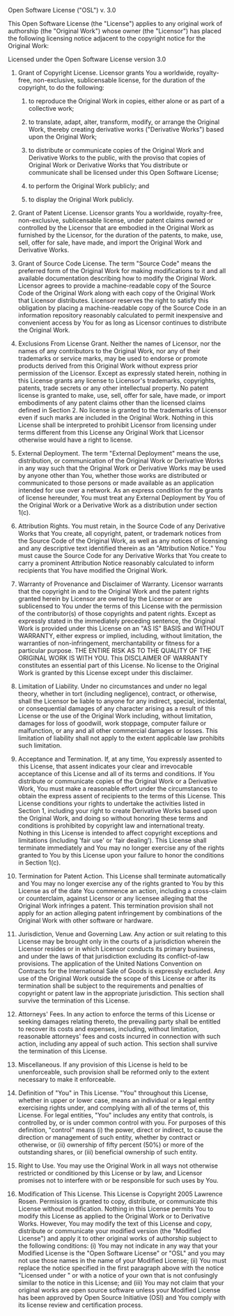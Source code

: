 Open Software License ("OSL") v. 3.0

This Open Software License (the "License") applies to any original work of authorship (the "Original Work") whose owner (the "Licensor") has placed the following licensing notice adjacent to the copyright notice for the Original Work:

Licensed under the Open Software License version 3.0

   1. Grant of Copyright License. Licensor grants You a worldwide, royalty-free, non-exclusive, sublicensable license, for the duration of the copyright, to do the following:

         1. to reproduce the Original Work in copies, either alone or as part of a collective work;

         2. to translate, adapt, alter, transform, modify, or arrange the Original Work, thereby creating derivative works ("Derivative Works") based upon the Original Work;

         3. to distribute or communicate copies of the Original Work and Derivative Works to the public, with the proviso that copies of Original Work or Derivative Works that You distribute or communicate shall be licensed under this Open Software License;

         4. to perform the Original Work publicly; and

         5. to display the Original Work publicly. 

   2. Grant of Patent License. Licensor grants You a worldwide, royalty-free, non-exclusive, sublicensable license, under patent claims owned or controlled by the Licensor that are embodied in the Original Work as furnished by the Licensor, for the duration of the patents, to make, use, sell, offer for sale, have made, and import the Original Work and Derivative Works.

   3. Grant of Source Code License. The term "Source Code" means the preferred form of the Original Work for making modifications to it and all available documentation describing how to modify the Original Work. Licensor agrees to provide a machine-readable copy of the Source Code of the Original Work along with each copy of the Original Work that Licensor distributes. Licensor reserves the right to satisfy this obligation by placing a machine-readable copy of the Source Code in an information repository reasonably calculated to permit inexpensive and convenient access by You for as long as Licensor continues to distribute the Original Work.

   4. Exclusions From License Grant. Neither the names of Licensor, nor the names of any contributors to the Original Work, nor any of their trademarks or service marks, may be used to endorse or promote products derived from this Original Work without express prior permission of the Licensor. Except as expressly stated herein, nothing in this License grants any license to Licensor's trademarks, copyrights, patents, trade secrets or any other intellectual property. No patent license is granted to make, use, sell, offer for sale, have made, or import embodiments of any patent claims other than the licensed claims defined in Section 2. No license is granted to the trademarks of Licensor even if such marks are included in the Original Work. Nothing in this License shall be interpreted to prohibit Licensor from licensing under terms different from this License any Original Work that Licensor otherwise would have a right to license.

   5. External Deployment. The term "External Deployment" means the use, distribution, or communication of the Original Work or Derivative Works in any way such that the Original Work or Derivative Works may be used by anyone other than You, whether those works are distributed or communicated to those persons or made available as an application intended for use over a network. As an express condition for the grants of license hereunder, You must treat any External Deployment by You of the Original Work or a Derivative Work as a distribution under section 1(c).

   6. Attribution Rights. You must retain, in the Source Code of any Derivative Works that You create, all copyright, patent, or trademark notices from the Source Code of the Original Work, as well as any notices of licensing and any descriptive text identified therein as an "Attribution Notice." You must cause the Source Code for any Derivative Works that You create to carry a prominent Attribution Notice reasonably calculated to inform recipients that You have modified the Original Work.

   7. Warranty of Provenance and Disclaimer of Warranty. Licensor warrants that the copyright in and to the Original Work and the patent rights granted herein by Licensor are owned by the Licensor or are sublicensed to You under the terms of this License with the permission of the contributor(s) of those copyrights and patent rights. Except as expressly stated in the immediately preceding sentence, the Original Work is provided under this License on an "AS IS" BASIS and WITHOUT WARRANTY, either express or implied, including, without limitation, the warranties of non-infringement, merchantability or fitness for a particular purpose. THE ENTIRE RISK AS TO THE QUALITY OF THE ORIGINAL WORK IS WITH YOU. This DISCLAIMER OF WARRANTY constitutes an essential part of this License. No license to the Original Work is granted by this License except under this disclaimer.

   8. Limitation of Liability. Under no circumstances and under no legal theory, whether in tort (including negligence), contract, or otherwise, shall the Licensor be liable to anyone for any indirect, special, incidental, or consequential damages of any character arising as a result of this License or the use of the Original Work including, without limitation, damages for loss of goodwill, work stoppage, computer failure or malfunction, or any and all other commercial damages or losses. This limitation of liability shall not apply to the extent applicable law prohibits such limitation.

   9. Acceptance and Termination. If, at any time, You expressly assented to this License, that assent indicates your clear and irrevocable acceptance of this License and all of its terms and conditions. If You distribute or communicate copies of the Original Work or a Derivative Work, You must make a reasonable effort under the circumstances to obtain the express assent of recipients to the terms of this License. This License conditions your rights to undertake the activities listed in Section 1, including your right to create Derivative Works based upon the Original Work, and doing so without honoring these terms and conditions is prohibited by copyright law and international treaty. Nothing in this License is intended to affect copyright exceptions and limitations (including 'fair use' or 'fair dealing'). This License shall terminate immediately and You may no longer exercise any of the rights granted to You by this License upon your failure to honor the conditions in Section 1(c).

  10. Termination for Patent Action. This License shall terminate automatically and You may no longer exercise any of the rights granted to You by this License as of the date You commence an action, including a cross-claim or counterclaim, against Licensor or any licensee alleging that the Original Work infringes a patent. This termination provision shall not apply for an action alleging patent infringement by combinations of the Original Work with other software or hardware.

  11. Jurisdiction, Venue and Governing Law. Any action or suit relating to this License may be brought only in the courts of a jurisdiction wherein the Licensor resides or in which Licensor conducts its primary business, and under the laws of that jurisdiction excluding its conflict-of-law provisions. The application of the United Nations Convention on Contracts for the International Sale of Goods is expressly excluded. Any use of the Original Work outside the scope of this License or after its termination shall be subject to the requirements and penalties of copyright or patent law in the appropriate jurisdiction. This section shall survive the termination of this License.

  12. Attorneys' Fees. In any action to enforce the terms of this License or seeking damages relating thereto, the prevailing party shall be entitled to recover its costs and expenses, including, without limitation, reasonable attorneys' fees and costs incurred in connection with such action, including any appeal of such action. This section shall survive the termination of this License.

  13. Miscellaneous. If any provision of this License is held to be unenforceable, such provision shall be reformed only to the extent necessary to make it enforceable.

  14. Definition of "You" in This License. "You" throughout this License, whether in upper or lower case, means an individual or a legal entity exercising rights under, and complying with all of the terms of, this License. For legal entities, "You" includes any entity that controls, is controlled by, or is under common control with you. For purposes of this definition, "control" means (i) the power, direct or indirect, to cause the direction or management of such entity, whether by contract or otherwise, or (ii) ownership of fifty percent (50%) or more of the outstanding shares, or (iii) beneficial ownership of such entity.

  15. Right to Use. You may use the Original Work in all ways not otherwise restricted or conditioned by this License or by law, and Licensor promises not to interfere with or be responsible for such uses by You.

  16. Modification of This License. This License is Copyright 2005 Lawrence Rosen. Permission is granted to copy, distribute, or communicate this License without modification. Nothing in this License permits You to modify this License as applied to the Original Work or to Derivative Works. However, You may modify the text of this License and copy, distribute or communicate your modified version (the "Modified License") and apply it to other original works of authorship subject to the following conditions: (i) You may not indicate in any way that your Modified License is the "Open Software License" or "OSL" and you may not use those names in the name of your Modified License; (ii) You must replace the notice specified in the first paragraph above with the notice "Licensed under <insert your license name here>" or with a notice of your own that is not confusingly similar to the notice in this License; and (iii) You may not claim that your original works are open source software unless your Modified License has been approved by Open Source Initiative (OSI) and You comply with its license review and certification process. 
